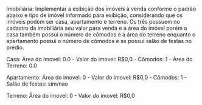 Imobiliária: Implementar a exibição dos imóveis à venda conforme o padrão abaixo e tipo
de imóvel informado para exibição, considerando que os imóveis podem ser casa,
apartamento e terreno. Os três possuem no cadastro da imobiliária seu valor para venda e
a área do imóvel porém a casa também possui o número de cômodos e a área do terreno
enquanto o apartamento possui o número de cômodos e se possui salão de festas no
prédio.


Casa: Área do imovel: 0.0 - Valor do imovel: R$0,0 - Cômodos: 1 - Área do Terreno: 0.0


Apartamento: Área do imovel: 0 - Valor do imovel: R$0,0 - Cômodos: 1 - Salão de festas:
sim/nao


Terreno: Área do imovel: 0 - Valor do imovel: R$0,0
